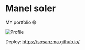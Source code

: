 # Manel soler
MY portfolio 😄

![Profile](https://user-images.githubusercontent.com/54041918/172051164-760ed8ba-740b-4fd5-bb48-7f2025878480.gif)


Deploy: https://sosanzma.github.io/

